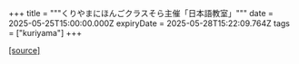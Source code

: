+++
title = """くりやまにほんごクラスそら主催「日本語教室」"""
date = 2025-05-25T15:00:00.000Z
expiryDate = 2025-05-28T15:22:09.764Z
tags = ["kuriyama"]
+++


[[source]](https://www.town.kuriyama.hokkaido.jp/soshiki/31/27050.html)
